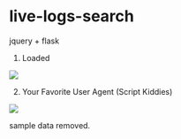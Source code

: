 # live-logs-search
jquery +  flask
1. Loaded
<img src="https://github.com/timhdang/live-logs-search/blob/main/livesearch1.PNG"/> 


2. Your Favorite User Agent (Script Kiddies)

<img src="https://github.com/timhdang/live-logs-search/blob/main/LIVESEARCH2.PNG" />


sample data removed.
